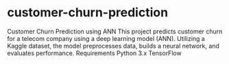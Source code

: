 # customer-churn-prediction
Customer Churn Prediction using ANN  This project predicts customer churn for a telecom company using a deep learning model (ANN). Utilizing a Kaggle dataset, the model preprocesses data, builds a neural network, and evaluates performance.   Requirements Python 3.x TensorFlow 
